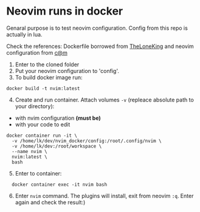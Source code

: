 # Neovim runs in docker

Genaral purpose is to test neovim configuration.
Config from this repo is actually in lua.


Check the references:
Dockerfile borrowed from [TheLoneKing](https://github.com/TheLoneKing) and neovim configuration from [c@m](https://github.com/ChristianChiarulli)

1. Enter to the cloned folder
2. Put your neovim configuration to 'config'.
3. To build docker image run:
```
docker build -t nvim:latest
```
4. Create and run container. Attach volumes `-v` (repleace absolute path to your directory):
  - with nvim configuration **(must be)**
  - with your code to edit
```
docker container run -it \
  -v /home/lk/dev/nvim_docker/config:/root/.config/nvim \
  -v /home/lk/dev:/root/workspace \
  --name nvim \
  nvim:latest \
  bash
```
5. Enter to container:
```
  docker container exec -it nvim bash
```
6. Enter `nvim` command. The plugins will install, exit from neovim `:q`. Enter again and check the result:) 
